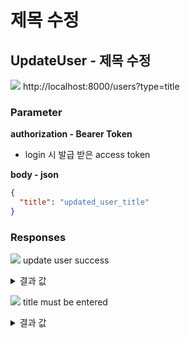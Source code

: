 # 제목 수정

## UpdateUser - 제목 수정

<img src="https://img.shields.io/badge/PATCH-yellow?style=plastic&logo=appveyor&logo=PATCH"/> http://localhost:8000/users?type=title

### Parameter

**authorization - Bearer Token**

- login 시 발급 받은 access token

**body - json**

```json
{
  "title": "updated_user_title"
}
```

### Responses

<img src="https://img.shields.io/badge/201-519800?style=plastic&logo=appveyor&logo=201"/> update user success

<details>
<summary>결과 값</summary>
<div markdown="1">

```json
{
  "message": "update user success",
  "data": {
    "title": "updated_user_title"
  }
}
```

</div>
</details>

<img src="https://img.shields.io/badge/400-DB3A00?style=plastic&logo=appveyor&logo=400"/> title must be entered

<details>
<summary>결과 값</summary>
<div markdown="1">

```json
{
  "statusCode": 400,
  "message": "title must be entered",
  "error": "Bad Request"
}
```

</div>
</details>
